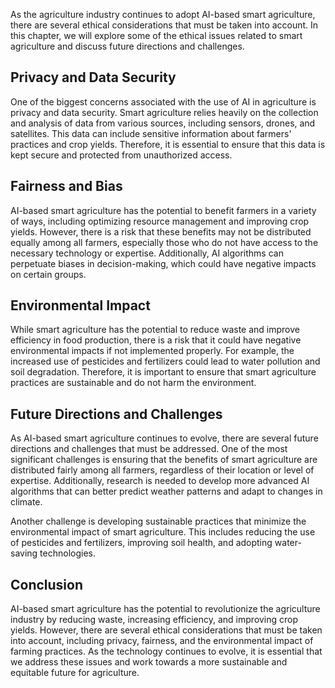 
As the agriculture industry continues to adopt AI-based smart agriculture, there are several ethical considerations that must be taken into account. In this chapter, we will explore some of the ethical issues related to smart agriculture and discuss future directions and challenges.

Privacy and Data Security
-------------------------

One of the biggest concerns associated with the use of AI in agriculture is privacy and data security. Smart agriculture relies heavily on the collection and analysis of data from various sources, including sensors, drones, and satellites. This data can include sensitive information about farmers' practices and crop yields. Therefore, it is essential to ensure that this data is kept secure and protected from unauthorized access.

Fairness and Bias
-----------------

AI-based smart agriculture has the potential to benefit farmers in a variety of ways, including optimizing resource management and improving crop yields. However, there is a risk that these benefits may not be distributed equally among all farmers, especially those who do not have access to the necessary technology or expertise. Additionally, AI algorithms can perpetuate biases in decision-making, which could have negative impacts on certain groups.

Environmental Impact
--------------------

While smart agriculture has the potential to reduce waste and improve efficiency in food production, there is a risk that it could have negative environmental impacts if not implemented properly. For example, the increased use of pesticides and fertilizers could lead to water pollution and soil degradation. Therefore, it is important to ensure that smart agriculture practices are sustainable and do not harm the environment.

Future Directions and Challenges
--------------------------------

As AI-based smart agriculture continues to evolve, there are several future directions and challenges that must be addressed. One of the most significant challenges is ensuring that the benefits of smart agriculture are distributed fairly among all farmers, regardless of their location or level of expertise. Additionally, research is needed to develop more advanced AI algorithms that can better predict weather patterns and adapt to changes in climate.

Another challenge is developing sustainable practices that minimize the environmental impact of smart agriculture. This includes reducing the use of pesticides and fertilizers, improving soil health, and adopting water-saving technologies.

Conclusion
----------

AI-based smart agriculture has the potential to revolutionize the agriculture industry by reducing waste, increasing efficiency, and improving crop yields. However, there are several ethical considerations that must be taken into account, including privacy, fairness, and the environmental impact of farming practices. As the technology continues to evolve, it is essential that we address these issues and work towards a more sustainable and equitable future for agriculture.
